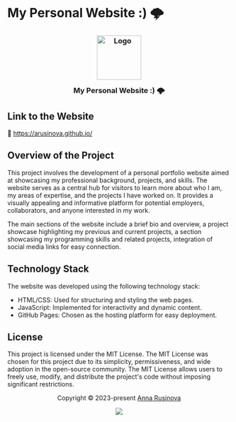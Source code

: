 # My Personal Website :) 🌩

<h3 align="center">
	<img src="https://raw.githubusercontent.com/catppuccin/catppuccin/main/assets/logos/exports/1544x1544_circle.png" width="100" alt="Logo"/><br/>
	<img src="https://raw.githubusercontent.com/catppuccin/catppuccin/main/assets/misc/transparent.png" height="30" width="0px"/>
	My Personal Website :) 🌩
	<img src="https://raw.githubusercontent.com/catppuccin/catppuccin/main/assets/misc/transparent.png" height="30" width="0px"/>
</h3>

## Link to the Website
🌿  https://arusinova.github.io/


## Overview of the Project
This project involves the development of a personal portfolio website aimed at showcasing my professional background, projects, and skills. The website serves as a central hub for visitors to learn more about who I am, my areas of expertise, and the projects I have worked on. It provides a visually appealing and informative platform for potential employers, collaborators, and anyone interested in my work.

The main sections of the website include a brief bio and overview, a project showcase highlighting my previous and current projects, a section showcasing my programming skills and related projects, integration of social media links for easy connection.


## Technology Stack
The website was developed using the following technology stack:
- HTML/CSS: Used for structuring and styling the web pages.
- JavaScript: Implemented for interactivity and dynamic content.
- GitHub Pages: Chosen as the hosting platform for easy deployment.


## License
This project is licensed under the MIT License. The MIT License was chosen for this project due to its simplicity, permissiveness, and wide adoption in the open-source community. The MIT License allows users to freely use, modify, and distribute the project's code without imposing significant restrictions.

<p align="center">Copyright &copy; 2023-present <a href="https://github.com/arusinova" target="_blank">Anna Rusinova</a>
<p align="center"><a href="https://github.com/arusinova/arusinova.github.io/blob/master/LICENSE"><img src="https://img.shields.io/static/v1.svg?style=for-the-badge&label=License&message=MIT&logoColor=d9e0ee&colorA=363a4f&colorB=b7bdf8"/></a></p>
